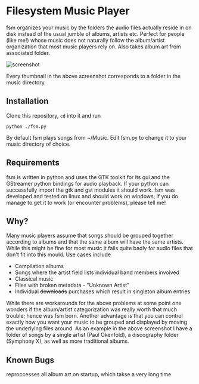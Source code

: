 Filesystem Music Player
=======================

fsm organizes your music by the folders the audio files actually reside in on disk instead of the usual jumble of albums, artists etc. Perfect for people (like me!) whose music does not naturally follow the album/artist organization that most music players rely on. Also takes album art from associated folder.

![screenshot](https://raw.github.com/zodiac/fsm/master/screenshot.jpg)

Every thumbnail in the above screenshot corresponds to a folder in the music directory.

Installation
------------

Clone this repository, ```cd``` into it and run 

```python ./fsm.py```

By default fsm plays songs from ~/Music. Edit fsm.py to change it to your music directory of choice.

Requirements
------------

fsm is written in python and uses the GTK toolkit for its gui and the GStreamer python bindings for audio playback. If your python can successfully import the gtk and gst modules it should work. fsm was developed and tested on linux and should work on windows; if you do manage to get it to work (or encounter problems), please tell me!

Why?
----

Many music players assume that songs should be grouped together according to albums and that the same album will have the same artists. While this might be fine for most music it fails quite badly for audio files that don't fit into this mould. Use cases include

- Compilation albums
- Songs where the artist field lists individual band members involved
- Classical music
- Files with broken metadata - "Unknown Artist"
- Individual ~~downloads~~ purchases which result in singleton album entries

While there are workarounds for the above problems at some point one wonders if the album/artist categorization was really worth that much trouble; hence was fsm born. Another advantage is that you can control exactly how you want your music to be grouped and displayed by moving the underlying files around. As an example in the above screenshot I have a folder of songs by a single artist (Paul Okenfold), a discography folder (Symphony X), as well as more traditional albums.

Known Bugs
----------

reproccesses all album art on startup, which takse a very long time
